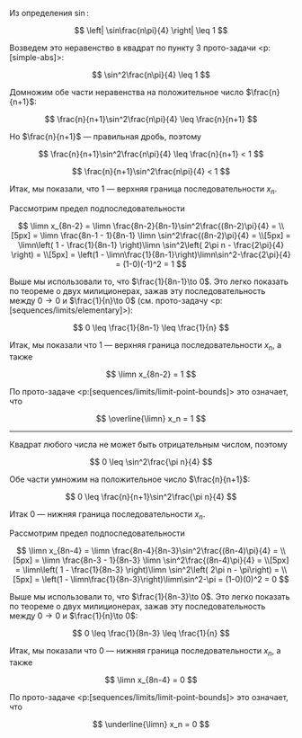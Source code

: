 Из определения $\sin$:

$$ \left| \sin\frac{n\pi}{4} \right| \leq 1 $$

Возведем это неравенство в квадрат по пункту 3 прото-задачи <p:[simple-abs]>:

$$ \sin^2\frac{n\pi}{4} \leq 1 $$

Домножим обе части неравенства на положительное число $\frac{n}{n+1}$:

$$ \frac{n}{n+1}\sin^2\frac{n\pi}{4} \leq \frac{n}{n+1} $$

Но $\frac{n}{n+1}$ — правильная дробь, поэтому

$$ \frac{n}{n+1}\sin^2\frac{n\pi}{4} \leq \frac{n}{n+1} < 1 $$

$$ \frac{n}{n+1}\sin^2\frac{n\pi}{4} < 1 $$

Итак, мы показали, что $1$ — верхняя граница последовательности $x_n$.

Рассмотрим предел подпоследовательности

$$
    \limn x_{8n-2} = \limn \frac{8n-2}{8n-1}\sin^2\frac{(8n-2)\pi}{4} =
    \\[5px]
    = \limn \frac{8n-1 - 1}{8n-1} \limn \sin^2\frac{(8n-2)\pi}{4} =
    \\[5px]
    = \limn\left( 1 - \frac{1}{8n-1} \right)\limn \sin^2\left( 2\pi n - \frac{2\pi}{4} \right) =
    \\[5px]
    = \left(1 - \limn\frac{1}{8n-1}\right)\limn\sin^2-\frac{2\pi}{4} = (1-0)(-1)^2 = 1
$$

Выше мы использовали то, что $\frac{1}{8n-1}\to 0$. Это легко показать по теореме о двух милиционерах, зажав эту последовательность между $0\to 0$ и $\frac{1}{n}\to 0$ (см. прото-задачу <p:[sequences/limits/elementary]>):

$$ 0 \leq \frac{1}{8n-1} \leq \frac{1}{n} $$

Итак, мы показали что $1$ — верхняя граница последовательности $x_n$, а также

$$ \limn x_{8n-2} = 1 $$

По прото-задаче <p:[sequences/limits/limit-point-bounds]> это означает, что

$$ \overline{\limn} x_n = 1 $$

---

Квадрат любого числа не может быть отрицательным числом, поэтому

$$ 0 \leq \sin^2\frac{\pi n}{4} $$

Обе части умножим на положительное число $\frac{n}{n+1}$:

$$ 0 \leq \frac{n}{n+1}\sin^2\frac{\pi n}{4} $$

Итак $0$ — нижняя граница последовательности $x_n$.

Рассмотрим предел подпоследовательности

$$
    \limn x_{8n-4} = \limn \frac{8n-4}{8n-3}\sin^2\frac{(8n-4)\pi}{4} =
    \\[5px]
    = \limn \frac{8n-3 - 1}{8n-3} \limn \sin^2\frac{(8n-4)\pi}{4} =
    \\[5px]
    = \limn\left( 1 - \frac{1}{8n-3} \right)\limn \sin^2\left( 2\pi n - \pi\right) =
    \\[5px]
    = \left(1 - \limn\frac{1}{8n-3}\right)\limn\sin^2-\pi = (1-0)(0)^2 = 0
$$

Выше мы использовали то, что $\frac{1}{8n-3}\to 0$. Это легко показать по теореме о двух милиционерах, зажав эту последовательность между $0\to 0$ и $\frac{1}{n}\to 0$:

$$ 0 \leq \frac{1}{8n-3} \leq \frac{1}{n} $$

Итак, мы показали что $0$ — нижняя граница последовательности $x_n$, а также

$$ \limn x_{8n-4} = 0 $$

По прото-задаче <p:[sequences/limits/limit-point-bounds]> это означает, что

$$ \underline{\limn} x_n = 0 $$
